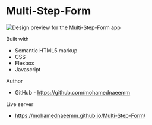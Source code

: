 # Multi-Step-Form

![Design preview for the Multi-Step-Form app](./desktop-preview.png)


Built with

- Semantic HTML5 markup
- CSS
- Flexbox
- Javascript

Author

- GitHub - https://github.com/mohamednaeemm

Live server

- https://mohamednaeemm.github.io/Multi-Step-Form/

